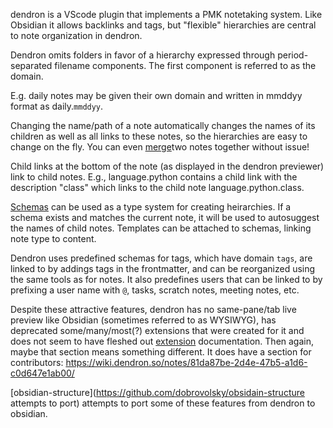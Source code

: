 dendron is a VScode plugin that implements a PMK notetaking system. Like Obsidian it allows backlinks and tags, but "flexible" hierarchies are central to note organization in dendron.

Dendron omits folders in favor of a hierarchy expressed through period-separated filename components. The first component is referred to as the domain.

E.g. daily notes may be given their own domain and written in mmddyy format as daily.`mmddyy`.

Changing the name/path of a note automatically changes the names of its children as well as all links to these notes, so the hierarchies are easy to change on the fly. You can even [merge](https://wiki.dendron.so/notes/nxarb351z0kfbl5mkw3arw6/)two notes together without issue!

Child links at the bottom of the note (as displayed in the dendron previewer) link to child notes. E.g., language.python contains a child link with the description "class" which links to the child note language.python.class. 

[Schemas](https://wiki.dendron.so/notes/c5e5adde-5459-409b-b34d-a0d75cbb1052/) can be used as a type system for creating heirarchies. If a schema exists and matches the current note, it will be used to autosuggest the names of child notes. Templates can be attached to schemas, linking note type to content.

Dendron uses predefined schemas for tags, which have domain `tags`, are linked to by addings tags in the frontmatter, and can be reorganized using the same tools as for notes. It also predefines  users that can be linked to by prefixing a user name with `@`, tasks, scratch notes, meeting notes, etc.

Despite these attractive features, dendron has no same-pane/tab live preview like Obsidian (sometimes referred to as WYSIWYG), has deprecated some/many/most(?) extensions that were created for it and does not seem to have fleshed out [extension](https://wiki.dendron.so/notes/1myZIy650bq4h0NAOGchT/) documentation. Then again, maybe that section means something different. It does have a section for contributors: https://wiki.dendron.so/notes/81da87be-2d4e-47b5-a1d6-c0d647e1ab00/

[obsidian-structure](https://github.com/dobrovolsky/obsidain-structure attempts to port) attempts to port some of these features from dendron to obsidian.